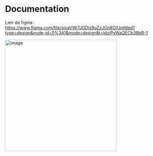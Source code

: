 # Documentation

Lien de figma : https://www.figma.com/file/sjxaVWj7JGDjs9uZzJOn8O/Untitled?type=design&node-id=0%3A1&mode=design&t=idziPxWaQECb3BbR-1

<img width="366" alt="image" src="https://github.com/ynov-2023-m1-team-8/Documentation/assets/71017446/e66e7e5b-8522-43c8-a760-c8718c498a3c">


